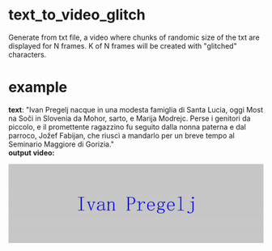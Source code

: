 # text_to_video_glitch
Generate from txt file, a video where chunks of randomic size of the txt are displayed for N frames. K of N frames will be created with "glitched" characters. 

# example
**text**: "Ivan Pregelj nacque in una modesta famiglia di Santa Lucia, oggi Most na Soči in Slovenia da Mohor, sarto, e Marija Modrejc. Perse i genitori da piccolo, e il promettente ragazzino fu seguito dalla nonna paterna e dal parroco, Jožef Fabijan, che riuscì a mandarlo per un breve tempo al Seminario Maggiore di Gorizia."  
**output video:**  

![](output.gif)
